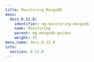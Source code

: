 ```yaml
---
title: Monitoring MongoDB
menu:
  docs_0.11.0:
    identifier: mg-monitoring-mongodb
    name: Monitoring
    parent: mg-mongodb-guides
    weight: 35
menu_name: docs_0.11.0
info:
  version: 0.11.0
---
```


